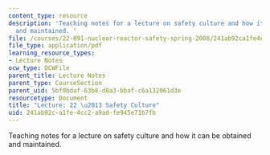 ```yaml
---
content_type: resource
description: 'Teaching notes for a lecture on safety culture and how it can be obtained
  and maintained. '
file: /courses/22-091-nuclear-reactor-safety-spring-2008/241ab92ca1fe4cc2a9adfe945e71b7fb_MIT22_091S08_lec22note.pdf
file_type: application/pdf
learning_resource_types:
- Lecture Notes
ocw_type: OCWFile
parent_title: Lecture Notes
parent_type: CourseSection
parent_uid: 5bf0bdaf-63b8-d8a3-bbaf-c6a132061d3e
resourcetype: Document
title: "Lecture: 22 \u2013 Safety Culture"
uid: 241ab92c-a1fe-4cc2-a9ad-fe945e71b7fb
---
```

Teaching notes for a lecture on safety culture and how it can be obtained and maintained. 
